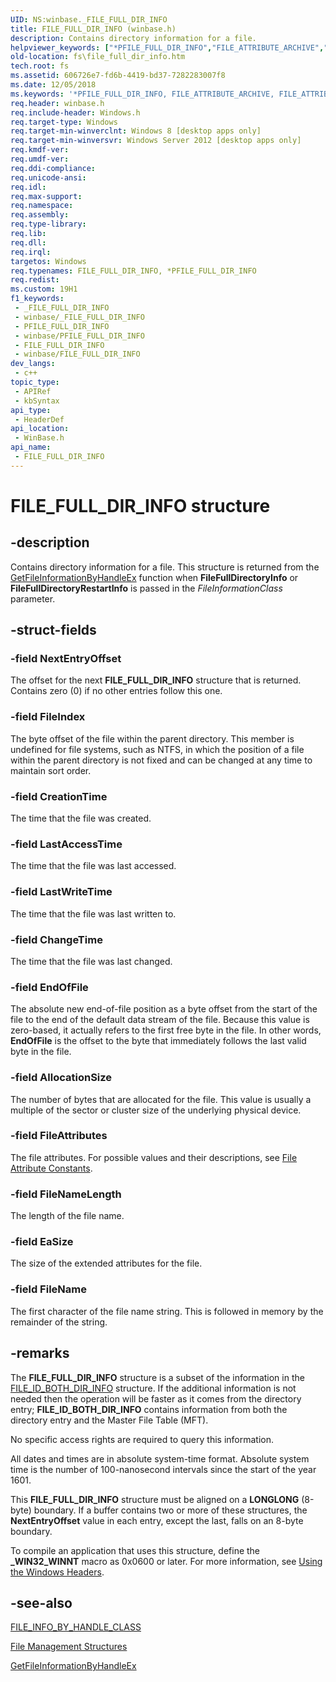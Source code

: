 ```yaml
---
UID: NS:winbase._FILE_FULL_DIR_INFO
title: FILE_FULL_DIR_INFO (winbase.h)
description: Contains directory information for a file.
helpviewer_keywords: ["*PFILE_FULL_DIR_INFO","FILE_ATTRIBUTE_ARCHIVE","FILE_ATTRIBUTE_COMPRESSED","FILE_ATTRIBUTE_DIRECTORY","FILE_ATTRIBUTE_HIDDEN","FILE_ATTRIBUTE_NORMAL","FILE_ATTRIBUTE_READONLY","FILE_ATTRIBUTE_SYSTEM","FILE_ATTRIBUTE_TEMPORARY","FILE_FULL_DIR_INFO","FILE_FULL_DIR_INFO structure [Files]","PFILE_FULL_DIR_INFO","PFILE_FULL_DIR_INFO structure pointer [Files]","_FILE_FULL_DIR_INFO","fs.file_full_dir_info","winbase/FILE_FULL_DIR_INFO","winbase/PFILE_FULL_DIR_INFO"]
old-location: fs\file_full_dir_info.htm
tech.root: fs
ms.assetid: 606726e7-fd6b-4419-bd37-7282283007f8
ms.date: 12/05/2018
ms.keywords: '*PFILE_FULL_DIR_INFO, FILE_ATTRIBUTE_ARCHIVE, FILE_ATTRIBUTE_COMPRESSED, FILE_ATTRIBUTE_DIRECTORY, FILE_ATTRIBUTE_HIDDEN, FILE_ATTRIBUTE_NORMAL, FILE_ATTRIBUTE_READONLY, FILE_ATTRIBUTE_SYSTEM, FILE_ATTRIBUTE_TEMPORARY, FILE_FULL_DIR_INFO, FILE_FULL_DIR_INFO structure [Files], PFILE_FULL_DIR_INFO, PFILE_FULL_DIR_INFO structure pointer [Files], _FILE_FULL_DIR_INFO, fs.file_full_dir_info, winbase/FILE_FULL_DIR_INFO, winbase/PFILE_FULL_DIR_INFO'
req.header: winbase.h
req.include-header: Windows.h
req.target-type: Windows
req.target-min-winverclnt: Windows 8 [desktop apps only]
req.target-min-winversvr: Windows Server 2012 [desktop apps only]
req.kmdf-ver: 
req.umdf-ver: 
req.ddi-compliance: 
req.unicode-ansi: 
req.idl: 
req.max-support: 
req.namespace: 
req.assembly: 
req.type-library: 
req.lib: 
req.dll: 
req.irql: 
targetos: Windows
req.typenames: FILE_FULL_DIR_INFO, *PFILE_FULL_DIR_INFO
req.redist: 
ms.custom: 19H1
f1_keywords:
 - _FILE_FULL_DIR_INFO
 - winbase/_FILE_FULL_DIR_INFO
 - PFILE_FULL_DIR_INFO
 - winbase/PFILE_FULL_DIR_INFO
 - FILE_FULL_DIR_INFO
 - winbase/FILE_FULL_DIR_INFO
dev_langs:
 - c++
topic_type:
 - APIRef
 - kbSyntax
api_type:
 - HeaderDef
api_location:
 - WinBase.h
api_name:
 - FILE_FULL_DIR_INFO
---
```


# FILE_FULL_DIR_INFO structure


## -description

Contains directory information for a file. This structure is returned from the 
    <a href="/windows/desktop/api/winbase/nf-winbase-getfileinformationbyhandleex">GetFileInformationByHandleEx</a> function when 
    <b>FileFullDirectoryInfo</b> or <b>FileFullDirectoryRestartInfo</b> is 
    passed in the <i>FileInformationClass</i> parameter.

## -struct-fields

### -field NextEntryOffset

The offset for the next <b>FILE_FULL_DIR_INFO</b> 
      structure that is returned. Contains zero (0) if no other entries follow this one.

### -field FileIndex

The byte offset of the file within the parent directory. This member is undefined for file systems, such as 
      NTFS, in which the position of a file within the parent directory is not fixed and can be changed at any time to 
      maintain sort order.

### -field CreationTime

The time that the file was created.

### -field LastAccessTime

The time that the file was last accessed.

### -field LastWriteTime

The time that the file was last written to.

### -field ChangeTime

The time that the file was last changed.

### -field EndOfFile

The absolute new end-of-file position as a byte offset from the start of the file to the end of the default 
      data stream of the file. Because this value is zero-based, it actually refers to the first free byte in the 
      file. In other words, <b>EndOfFile</b> is the offset to the byte that immediately follows 
      the last valid byte in the file.

### -field AllocationSize

The number of bytes that are allocated for the file. This value is usually a multiple of the sector or 
      cluster size of the underlying physical device.

### -field FileAttributes

The file attributes. For possible values and their descriptions, see 
      <a href="/windows/desktop/FileIO/file-attribute-constants">File Attribute Constants</a>.

### -field FileNameLength

The length of the file name.

### -field EaSize

The size of the extended attributes for the file.

### -field FileName

The first character of the file name string. This is followed in memory by the remainder of the 
      string.

## -remarks

The <b>FILE_FULL_DIR_INFO</b> structure is a subset of the 
    information in the <a href="/windows/desktop/api/winbase/ns-winbase-file_id_both_dir_info">FILE_ID_BOTH_DIR_INFO</a> structure. 
    If the additional information is not needed then the operation will be faster as it comes from the directory 
    entry; <b>FILE_ID_BOTH_DIR_INFO</b> contains information 
    from both the directory entry and the Master File Table (MFT).

No specific access rights are required to 
    query this information.

All dates and times are in absolute system-time format. Absolute system time is the number of 100-nanosecond 
    intervals since the start of the year 1601.

This <b>FILE_FULL_DIR_INFO</b> structure must be aligned 
    on a <b>LONGLONG</b> (8-byte) boundary. If a buffer contains two or more of these 
    structures, the <b>NextEntryOffset</b> value in each entry, except the last, falls on an 
    8-byte boundary.

To compile an application that uses this structure, define the <b>_WIN32_WINNT</b> macro 
    as 0x0600 or later. For more information, see 
    <a href="/windows/desktop/WinProg/using-the-windows-headers">Using the Windows Headers</a>.

## -see-also

<a href="/windows/desktop/api/minwinbase/ne-minwinbase-file_info_by_handle_class">FILE_INFO_BY_HANDLE_CLASS</a>



<a href="/windows/desktop/FileIO/file-management-structures">File Management Structures</a>



<a href="/windows/desktop/api/winbase/nf-winbase-getfileinformationbyhandleex">GetFileInformationByHandleEx</a>

